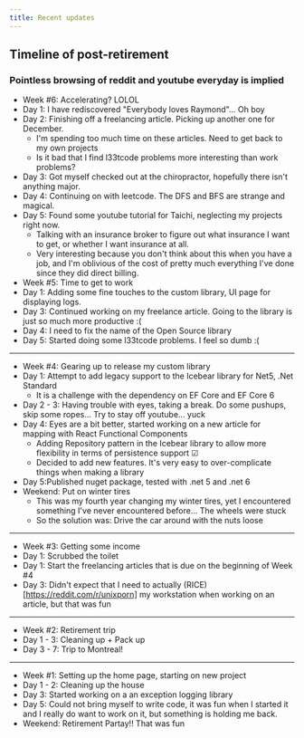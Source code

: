 ```yaml
---
title: Recent updates
---
```


## Timeline of post-retirement
### Pointless browsing of reddit and youtube everyday is implied
- Week #6: Accelerating? LOLOL
- Day 1: I have rediscovered "Everybody loves Raymond"... Oh boy
- Day 2: Finishing off a freelancing article. Picking up another one for December.
    - I'm spending too much time on these articles. Need to get back to my own projects
    - Is it bad that I find l33tcode problems more interesting than work problems?
- Day 3: Got myself checked out at the chiropractor, hopefully there isn't anything major.
- Day 4: Continuing on with leetcode. The DFS and BFS are strange and magical.
- Day 5: Found some youtube tutorial for Taichi, neglecting my projects right now.
    - Talking with an insurance broker to figure out what insurance I want to get, or whether I want insurance at all.
    - Very interesting because you don't think about this when you have a job, and I'm oblivious of the cost of pretty much everything I've done since they did direct billing.
- Week #5: Time to get to work
- Day 1: Adding some fine touches to the custom library, UI page for displaying logs.
- Day 3: Continued working on my freelance article. Going to the library is just so much more productive :(
- Day 4: I need to fix the name of the Open Source library
- Day 5: Started doing some l33tcode problems. I feel so dumb :(
***
- Week #4: Gearing up to release my custom library
- Day 1: Attempt to add legacy support to the Icebear library for Net5, .Net Standard
    - It is a challenge with the dependency on EF Core and EF Core 6
- Day 2 - 3: Having trouble with eyes, taking a break. Do some pushups, skip some ropes... Try to stay off youtube... yuck
- Day 4: Eyes are a bit better, started working on a new article for mapping with React Functional Components
    - Adding Repository pattern in the Icebear library to allow more flexibility in terms of persistence support &#9745;
    - Decided to add new features. It's very easy to over-complicate things when making a library
- Day 5:Published nuget package, tested with .net 5 and .net 6
- Weekend: Put on winter tires
    - This was my fourth year changing my winter tires, yet I encountered something I've never encountered before... The wheels were stuck
    - So the solution was: Drive the car around with the nuts loose
***
- Week #3: Getting some income
- Day 1: Scrubbed the toilet
- Day 1: Start the freelancing articles that is due on the beginning of Week #4
- Day 3: Didn't expect that I need to actually (RICE)[https://reddit.com/r/unixporn] my workstation when working on an article, but that was fun
***
- Week #2: Retirement trip
- Day 1 - 3: Cleaning up + Pack up
- Day 3 - 7: Trip to Montreal!
***
- Week #1: Setting up the home page, starting on new project
- Day 1 - 2: Cleaning up the house
- Day 3: Started working on a an exception logging library
- Day 5: Could not bring myself to write code, it was fun when I started it and I really do want to work on it, but something is holding me back.
- Weekend: Retirement Partay!! That was fun

